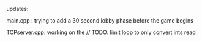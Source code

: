 updates:

main.cpp : trying to add a 30 second lobby phase before the game begins

TCPserver.cpp: working on the // TODO: limit loop to only convert ints read
